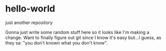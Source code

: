 # hello-world
just another repository

Gonna just write some random stuff here so it looks like I'm making a change. Want to finally figure out git since I know it's easy but...I guess, as they sa: "you don't known what you don't know".
